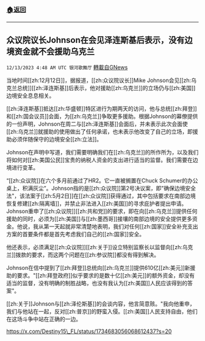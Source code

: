 ###  [:house:返回](README.md)
---


## 众议院议长Johnson在会见泽连斯基后表示，没有边境资金就不会援助乌克兰
`12/13/2023 4:48 AM UTC 银河歌舞厅` [轉載自GNews](https://gnews.org/articles/2103074)

当地时间[[zh:12月12日]]，据报道，[[zh:众议院议长]]Mike Johnson会见[[zh:乌克兰总统]][[zh:泽连斯基]]后表示，他对援助[[zh:乌克兰]]的立场仍与[[zh:美国]]边境安全息息相关。

[[zh:泽连斯基]]抵达[[zh:华盛顿]]特区进行为期两天的访问，他与总统[[zh:拜登]]和[[zh:国会议员]]会面，为[[zh:乌克兰]]争取更多援助。根据Johnson的幕僚提供的一份声明，Johnson在周二与[[zh:泽连斯基]]会面后，并未表示此次会面使[[zh:乌克兰]]就援助的使用做出了任何承诺，也未表示他改变了自己的立场，即援助必须伴随保守的边境安全[[zh:立法]]。

Johnson在声明中写道，我们需要明确我们在[[zh:乌克兰]]的所作所为，以及我们将如何对[[zh:美国公民]]宝贵的纳税人资金的支出进行适当的监督。我们需要在边境进行变革。

“[[zh:众议院]]在六个多月前通过了HR2。它一直被搁置在Chuck Schumer的办公桌上，积满灰尘”。Johnson指的是[[zh:众议院]]第2号决议案，即"确保边境安全法"，该法案于[[zh:5月2日]]在[[zh:众议院]]获得通过，其中包括要求在南部边境恢复修建[[zh:隔离墙]]，并禁止非法进入[[zh:美国]]的寻求庇护者提出申请。Johnson重申了[[zh:众议院]][[zh:共和党]]的要求，即在向[[zh:乌克兰]]提供任何援助的同时，必须为[[zh:美国]]与[[zh:墨西哥]]接壤的南部边境的安全提供更多资金。他说，我从第一天起就非常清楚地表明，我们对任何[[zh:国家]]安全补充支出方案的首要条件都是首先考虑我们自己的[[zh:国家]]安全。

他还表示，必须满足[[zh:众议院]][[zh:关于]]设立特别监察长以监督向[[zh:乌克兰]]拨款的要求，而这两个问题在[[zh:参议院]]都没有得到解决。

Johnson在信中提到了[[zh:拜登]]总统向[[zh:乌克兰]]提供610亿[[zh:美元]]新援助的要求。"[[zh:拜登政府]]似乎要求的是数十亿[[zh:美元]]的额外资金，却没有适当的监督，没有明确的制胜战略，也没有我认为[[zh:美国]]人民应该得到的答案"。

[[zh:关于]]Johnson与[[zh:泽伦斯基]]的会谈内容，他言简意赅。"我向他重申，我们与他站在一起，反对[[zh:普京]]的野蛮入侵。[[zh:美国]]人民支持自由，他们在这场斗争中站在正确的一边。

https://x.com/Destiny15\_FL/status/1734683056068612437?s=20


